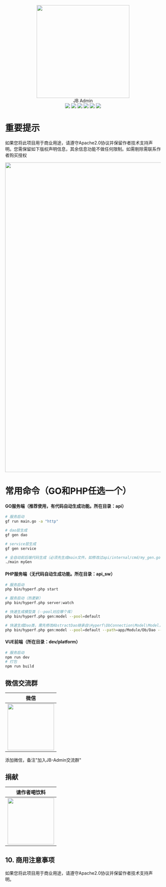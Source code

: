 <div align=center>
<img src="https://jslx01.oss-cn-hangzhou.aliyuncs.com/common/20230806/1691260208998_6905.ico" width=300" height="300" />
</div>
<div align=center size=100>
JB Admin
</div>
<div align=center>
<img src="https://img.shields.io/badge/Golang-1.20-blue"/>
<img src="https://img.shields.io/badge/GoFrame-2.5-lightBlue"/>
<img src="https://img.shields.io/badge/PHP-8.2-blue"/>
<img src="https://img.shields.io/badge/Hyperf-3.0-lightBlue"/>
<img src="https://img.shields.io/badge/Vue-3.2.38-blue"/>
<img src="https://img.shields.io/badge/Element Plus-2.3.8-lightBlue"/>
</div>

# 重要提示

如果您将此项目用于商业用途，请遵守Apache2.0协议并保留作者技术支持声明。您需保留如下版权声明信息，其余信息功能不做任何限制。如需剔除需联系作者购买授权

<img src="https://jslx01.oss-cn-hangzhou.aliyuncs.com/common/20230806/1691262207933_9012.png" width="1000">

# 常用命令（GO和PHP任选一个）

#### GO服务端（推荐使用，有代码自动生成功能。所在目录：api）
```bash
# 服务启动
gf run main.go -a "http"

# dao层生成
gf gen dao

# service层生成
gf gen service

# 全自动前后端代码生成（必须先生成main文件。如修改过api/internal/cmd/my_gen.go代码，则需重新生成）
./main myGen
```

#### PHP服务端（无代码自动生成功能。所在目录：api_sw）
```bash
# 服务启动
php bin/hyperf.php start

# 服务启动（热更新）
php bin/hyperf.php server:watch

# 快速生成模型类（--pool对应哪个库）
php bin/hyperf.php gen:model --pool=default 

# 快速生成Dao类，需先修改AbstractDao继承自\Hyperf\DbConnection\Model\Model，再注释掉冲突的方法，生成后再修改
php bin/hyperf.php gen:model --pool=default --path=app/Module/Db/Dao --inheritance=AbstractDao --uses='App\Module\Db\Dao\AbstractDao'
```

#### VUE前端（所在目录：dev/platform）
```bash
# 服务启动
npm run dev
# 打包
npm run build
```

## 微信交流群
| 微信 |
|  :---:  | 
| <img width="150" src="https://jslx01.oss-cn-hangzhou.aliyuncs.com/common/20230805/1691250502303_7330.jpg"> 

添加微信，备注"加入JB-Admin交流群"

## 捐献
| 请作者喝饮料 |
|  :---:  | 
| <img width="150" src="https://jslx01.oss-cn-hangzhou.aliyuncs.com/common/20230805/1691251000749_8189.jpg"> 

## 10. 商用注意事项

如果您将此项目用于商业用途，请遵守Apache2.0协议并保留作者技术支持声明。
